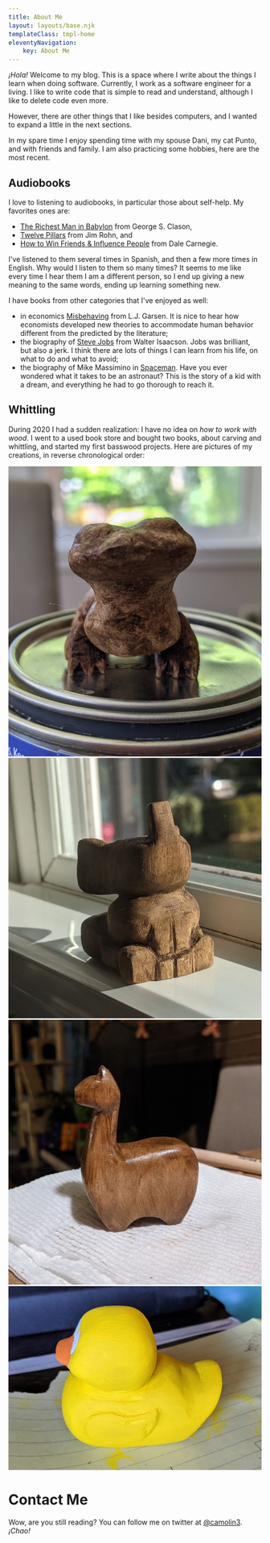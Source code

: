 ```yaml
---
title: About Me
layout: layouts/base.njk
templateClass: tmpl-home
eleventyNavigation:
    key: About Me
---
```

_¡Hola!_ Welcome to my blog. This is a space where I write about the things I learn when doing software. Currently, I work as a software engineer for a living. I like to write code that is simple to read and understand, although I like to delete code even more.

However, there are other things that I like besides computers, and I wanted to expand a little in the next sections.

In my spare time I enjoy spending time with my spouse Dani, my cat Punto, and with friends and family. I am also practicing some hobbies, here are the most recent.

## Audiobooks
I love to listening to audiobooks, in particular those about self-help. My favorites ones are:
- [The Richest Man in Babylon](https://www.audible.com/pd/B07JH58GK5) from George S. Clason,
- [Twelve Pillars](https://www.audible.com/pd/B07JH58GK5) from Jim Rohn, and
- [How to Win Friends & Influence People](https://www.audible.com/pd/B002V5BV96) from Dale Carnegie.

I've listened to them several times in Spanish, and then a few more times in English. Why would I listen to them so many times? It seems to me like every time I hear them I am a different person, so I end up giving a new meaning to the same words, ending up learning something new.

I have books from other categories that I've enjoyed as well:
- in economics [Misbehaving](https://www.audible.com/pd/B00VQTE4OC) from L.J. Garsen. It is nice to hear how economists developed new theories to accommodate human behavior different from the predicted by the literature;
- the biography of [Steve Jobs](https://www.audible.com/pd/B005V0QI82) from Walter Isaacson. Jobs was brilliant, but also a jerk. I think there are lots of things I can learn from his life, on what to do and what to avoid;
- the biography of Mike Massimino in [Spaceman](https://www.audible.com/pd/B01LZJWYUP). Have you ever wondered what it takes to be an astronaut? This is the story of a kid with a dream, and everything he had to go thorough to reach it.

## Whittling
During 2020 I had a sudden realization: I have no idea on _how to work with wood_. I went to a used book store and bought two books, about carving and whittling, and started my first basswood projects. Here are pictures of my creations, in reverse chronological order:

![The salamander from Frozen 2](/img/about/me/salamander-frozen-2.jpg)
![A sit elephant](/img/about/me/elephant.jpg)
![A stylized llama](/img/about/me/llama.jpg)
![A "rubber duck" made of wood](/img/about/me/rubber-duck.jpg)


# Contact Me
Wow, are you still reading? You can follow me on twitter at [@camolin3](https://twitter.com/camolin3). _¡Chao!_
